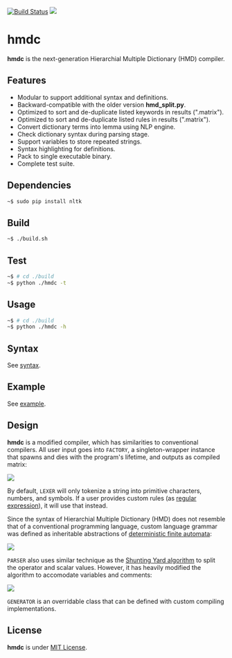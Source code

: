 [![Build Status](https://travis-ci.org/initbar/hmdc.svg?branch=master)](https://travis-ci.org/initbar/hmdc)
[![](https://img.shields.io/badge/python-2.7-blue.svg)](https://www.python.org/download/releases/2.7/)

# hmdc

**hmdc** is the next-generation Hierarchial Multiple Dictionary (HMD) compiler.

## Features

- Modular to support additional syntax and definitions.
- Backward-compatible with the older version **hmd_split.py**.
- Optimized to sort and de-duplicate listed keywords in results (".matrix").
- Optimized to sort and de-duplicate listed rules in results (".matrix").
- Convert dictionary terms into lemma using NLP engine.
- Check dictionary syntax during parsing stage.
- Support variables to store repeated strings.
- Syntax highlighting for definitions.
- Pack to single executable binary.
- Complete test suite.

## Dependencies

```bash
~$ sudo pip install nltk
```

## Build

```bash
~$ ./build.sh
```

## Test

```bash
~$ # cd ./build
~$ python ./hmdc -t
```

## Usage

```bash
~$ # cd ./build
~$ python ./hmdc -h
```

## Syntax

See [syntax](./docs/SYNTAX.md).

## Example

See [example](./docs/EXAMPLE.md).

## Design

**hmdc** is a modified compiler, which has similarities to conventional compilers. All user input goes into `FACTORY`, a singleton-wrapper instance that spawns and dies with the program's lifetime, and outputs as compiled matrix:

![](https://hmdc.surge.sh/design.png)

By default, `LEXER` will only tokenize a string into primitive characters, numbers, and symbols. If a user provides custom rules (as [regular expression](https://wikipedia.org/wiki/Regular_expression)), it will use that instead.

Since the syntax of Hierarchial Multiple Dictionary (HMD) does not resemble that of a conventional programming language, custom language grammar was defined as inheritable abstractions of [deterministic finite automata](https://wikipedia.org/wiki/Deterministic_finite_automaton):

![](https://hmdc.surge.sh/automata.png)

`PARSER` also uses similar technique as the [Shunting Yard algorithm](https://wikipedia.org/wiki/Shunting-yard_algorithm) to split the operator and scalar values. However, it has heavily modified the algorithm to accomodate variables and comments:

![](https://hmdc.surge.sh/shuntingyard.svg)

`GENERATOR` is an overridable class that can be defined with custom compiling implementations.

## License

**hmdc** is under [MIT License](./LICENSE.md).
